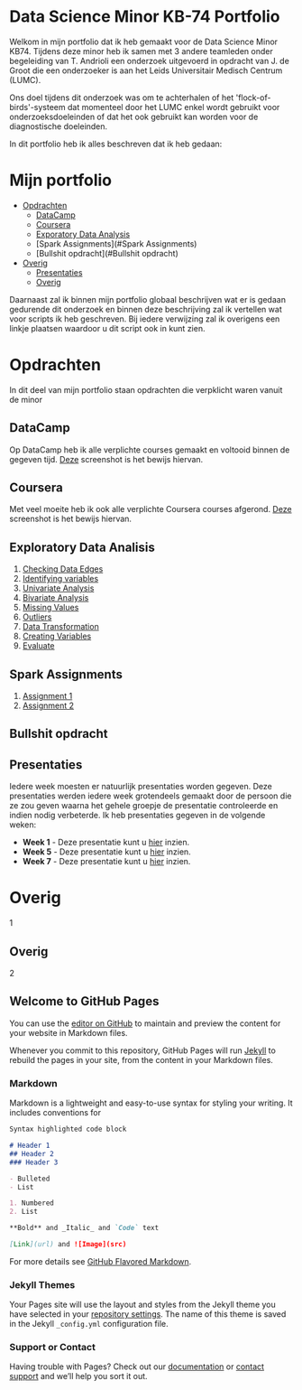 

# Data Science Minor KB-74 Portfolio
Welkom in mijn portfolio dat ik heb gemaakt voor de Data Science Minor KB74. Tijdens deze minor heb ik samen met 3 andere teamleden onder begeleiding van T. Andrioli een onderzoek uitgevoerd in opdracht van J. de Groot die een onderzoeker is aan het Leids Universitair Medisch Centrum (LUMC).

Ons doel tijdens dit onderzoek was om te achterhalen of het 'flock-of-birds'-systeem dat momenteel door het LUMC enkel wordt gebruikt voor onderzoeksdoeleinden of dat het ook gebruikt kan worden voor de diagnostische doeleinden.

In dit portfolio heb ik alles beschreven dat ik heb gedaan:
# Mijn portfolio

- [Opdrachten](#Opdrachten)
  - [DataCamp](##DataCamp)
  - [Coursera](##Coursera)
  - [Exporatory Data Analysis](#Exporatory%20Data%20Analysis)
  - [Spark Assignments](#Spark Assignments)
  - [Bullshit opdracht](#Bullshit opdracht)
- [Overig](#Overig)
  - [Presentaties](#Presentaties)
  - [Overig](#Overig-1)

Daarnaast zal ik binnen mijn portfolio globaal beschrijven wat er is gedaan gedurende dit onderzoek en binnen deze beschrijving zal ik vertellen wat voor scripts ik heb geschreven. Bij iedere verwijzing zal ik overigens een linkje plaatsen waardoor u dit script ook in kunt zien.

# Opdrachten
In dit deel van mijn portfolio staan opdrachten die verpklicht waren vanuit de minor
## DataCamp
Op DataCamp heb ik alle verplichte courses gemaakt en voltooid binnen de gegeven tijd. [Deze]() screenshot is het bewijs hiervan.
## Coursera
Met veel moeite heb ik ook alle verplichte Coursera courses afgerond. [Deze](https://imgur.com/a/hegcHlm) screenshot is het bewijs hiervan.

## Exploratory Data Analisis
1. [Checking Data Edges]()
2. [Identifying variables]()
3. [Univariate Analysis]()
4. [Bivariate Analysis]()
5. [Missing Values]()
6. [Outliers]()
7. [Data Transformation]()
8. [Creating Variables]()
9. [Evaluate]()

## Spark Assignments
1. [Assignment 1]()
2. [Assignment 2]()

## Bullshit opdracht

## Presentaties
Iedere week moesten er natuurlijk presentaties worden gegeven. Deze presentaties werden iedere week grotendeels gemaakt door de persoon die ze zou geven waarna het gehele groepje de presentatie controleerde en indien nodig verbeterde. Ik heb presentaties gegeven in de volgende weken: 
- **Week 1** - Deze presentatie kunt u [hier](https://github.com/vdhoofdk/Data-Science-KB-74/blob/master/Ortho%20Eyes%20presentatie%20week%201.pdf) inzien.
- **Week 5** - Deze presentatie kunt u [hier](https://github.com/vdhoofdk/Data-Science-KB-74/blob/master/Ortho%20Eyes%20presentatie%20week%205.pdf) inzien.
- **Week 7** - Deze presentatie kunt u [hier]("https://github.com/vdhoofdk/Data-Science-KB-74/blob/master/Ortho%20Eyes%20presentatie%20week%207.pdf") inzien.

# Overig
1

## Overig
2


## Welcome to GitHub Pages
You can use the [editor on GitHub](https://github.com/vdhoofdk/Data-Science-Minor-KB-74/edit/master/README.md) to maintain and preview the content for your website in Markdown files.

Whenever you commit to this repository, GitHub Pages will run [Jekyll](https://jekyllrb.com/) to rebuild the pages in your site, from the content in your Markdown files.

### Markdown

Markdown is a lightweight and easy-to-use syntax for styling your writing. It includes conventions for

```markdown
Syntax highlighted code block

# Header 1
## Header 2
### Header 3

- Bulleted
- List

1. Numbered
2. List

**Bold** and _Italic_ and `Code` text

[Link](url) and ![Image](src)
```

For more details see [GitHub Flavored Markdown](https://guides.github.com/features/mastering-markdown/).

### Jekyll Themes

Your Pages site will use the layout and styles from the Jekyll theme you have selected in your [repository settings](https://github.com/vdhoofdk/Data-Science-Minor-KB-74/settings). The name of this theme is saved in the Jekyll `_config.yml` configuration file.

### Support or Contact

Having trouble with Pages? Check out our [documentation](https://help.github.com/categories/github-pages-basics/) or [contact support](https://github.com/contact) and we’ll help you sort it out.
